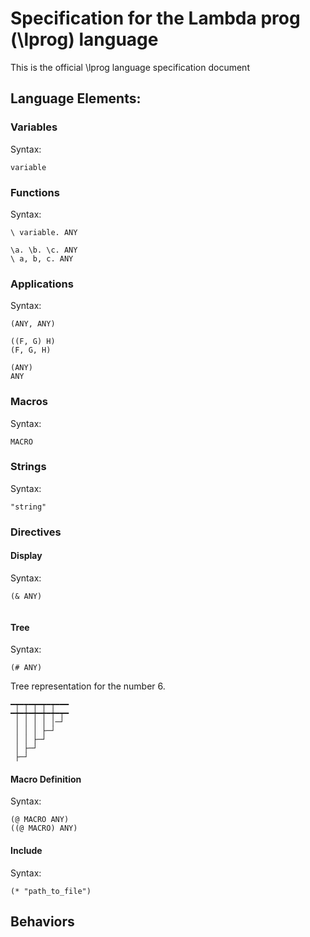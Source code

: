 # Specification for the Lambda prog (\lprog) language

This is the official \lprog language specification document

## Language Elements:


### Variables

Syntax:

```lp
variable
```

### Functions

Syntax:

```lp
\ variable. ANY
```



```lp
\a. \b. \c. ANY
\ a, b, c. ANY
```

### Applications

Syntax:

```lp
(ANY, ANY)
```

```lp
((F, G) H)
(F, G, H)
```

```lp
(ANY)
ANY
```

### Macros

Syntax:

```lp
MACRO
```

### Strings

Syntax:

```lp
"string"
```

### Directives

#### Display

Syntax:

```lp
(& ANY)
```

```

```

#### Tree

Syntax:

```lp
(# ANY)
```

Tree representation for the number 6.
```
━┯━┯━┯━┯━┯━━━
━┿━┿━┿━┿━┿━┯━
 │ │ │ │ │─┘
 │ │ │ ├─┘
 │ │ ├─┘
 │ ├─┘
 ├─┘
```

#### Macro Definition

Syntax:

```lp
(@ MACRO ANY)
((@ MACRO) ANY)
```



#### Include

Syntax:

```lp
(* "path_to_file")
```

## Behaviors
